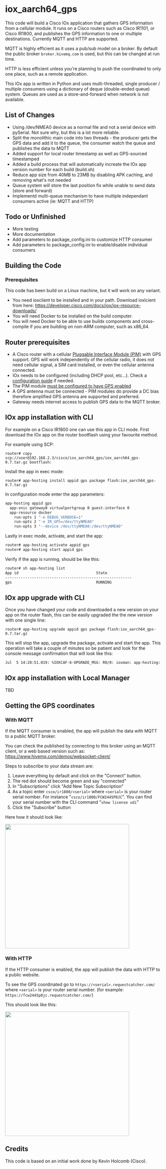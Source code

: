 # iox_aarch64_gps

This code will build a Cisco IOx application that gathers GPS information from a cellular module. It runs on a Cisco routers such as Cisco IR1101, or Cisco IR1800, and publishes the GPS information to one or multiple destinations. Currently MQTT and HTTP are supported.

MQTT is highly efficient as it uses a pub/sub model on a broker. By default the public broker `broker.hivemq.com` is used, but this can be changed at run time.

HTTP is less efficient unless you're planning to push the coordinated to only one place, such as a remote application.

This IOx app is written in Python and uses multi-threaded, single producer / multiple consumers using a dictionary of deque (double-ended queue) system. Queues are used as a store-and-forward when network is not available.

## List of Changes
* Using /dev/NMEA0 device as a normal file and not a serial device with pySerial. Not sure why, but this is a lot more reliable.
* Split the monolithic main code into two threads - the producer gets the GPS data and add it to the queue, the consumer watch the queue and publishes the data to MQTT 
* Added support for local router timestamp as well as GPS-sourced timestamped
* Added a build process that will automatically increate the IOx app version number for each build (build.sh)
* Reduce app size from 40MB to 23MB by disabling APK caching, and removing what's not needed
* Queue system will store the last position fix while unable to send data (store and forward)
* Implementd multi-queue mechanism to have multiple independant consumers active (ie: MQTT and HTTP)

## Todo or Unfinished
* More testing
* More documentation
* Add parameters to package_config.ini to customize HTTP consumer
* Add parameters to package_config.ini to enable/disable individual consumers

## Building the Code

### Prerequisites

This code has been build on a Linux machine, but it will work on any variant. 

* You need ioxclient to be installed and in your path. Download ioxlcient from here: https://developer.cisco.com/docs/iox/iox-resource-downloads/
* You will need Docker to be installed on the build computer.
* You will need Docker to be able to use buildx components and cross-compile if you are building on non-ARM computer, such as x86_64.

## Router prerequisites

* A Cisco router with a cellular [Pluggable Interface Module (PIM)](https://www.cisco.com/c/en/us/products/collateral/networking/industrial-routers-gateways/pim-industrial-iot-routing-portfolio-so.html) with GPS support. GPS will work independently of the cellular radio, it does not need cellular signal, a SIM card installed, or even the cellular antenna connected.
* IOx needs to be configured (including DHCP pool, etc...). Check a [configuration guide](https://www.cisco.com/c/en/us/td/docs/routers/access/IR1800/software/b-cisco-ir1800-scg.html) if needed.
* The PIM module [must be configured to have GPS enabled](https://www.cisco.com/c/en/us/td/docs/routers/iot-antennas/cellular-pluggable-modules/b-cellular-pluggable-interface-module-configuration-guide/m-configuring-gps.html)
* A GPS antenna must be connected - PIM modules do provide a DC bias therefore amplified GPS antenna are supported and preferred.
* Gateway needs internet access to publish GPS data to the MQTT broker.

## IOx app installation with CLI

For example on a Cisco IR1800 one can use this app in CLI mode. First download the IOx app on the router bootflash using your favourite method.

For example using SCP:

`router# copy scp://user@192.168.2.3/cisco/iox_aarch64_gps/iox_aarch64_gps-0.7.tar.gz bootflash:`

Install the app in exec mode:

`router# app-hosting install appid gps package flash:iox_aarch64_gps-0.7.tar.gz`

In configuration mode enter the app parameters:

```sh
app-hosting appid gps
  app-vnic gateway0 virtualportgroup 0 guest-interface 0
  app-resource docker
    run-opts 1 "-e DEBUG_VERBOSE=1"
    run-opts 2 "-e IR_GPS=/dev/ttyNMEA0"
    run-opts 3 "--device /dev/ttyNMEA0:/dev/ttyNMEA0"
```

Lastly in exec mode, activate, and start the app:

```sh
router# app-hosting activate appid gps
router# app-hosting start appid gps
```

Verify if the app is running, should be like this:

```sh
router# sh app-hosting list
App id                                   State
---------------------------------------------------------
gps                                      RUNNING
```

## IOx app upgrade with CLI

Once you have changed your code and downloaded a new version on your app on the router flash, this can be easily upgraded the the new version with one single line:

`router# app-hosting upgrade appid gps package flash:iox_aarch64_gps-0.7.tar.gz`

This will stop the app, upgrade the package, activate and start the app. This operation will take a couple of minutes so be patient and look for the console message confirmation that will look like this:

```sh
Jul  5 14:28:51.019: %IOXCAF-6-UPGRADE_MSG: R0/0: ioxman: app-hosting: gps: Upgraded Successfully
```

## IOx app installation with Local Manager

TBD

## Getting the GPS coordinates

### With MQTT

If the MQTT consumer is enabled, the app will publish the data with MQTT to a public MQTT broker.

You can check the published by connecting to this broker using an MQTT client, or a web based version such as: https://www.hivemq.com/demos/websocket-client/

Steps to subscribe to your data stream are:

1. Leave everything by default and click on the "Connect" button. 
1. The red dot should become green and say "connected"
1. In "Subscriptions" click "Add New Topic Subscription"
1. As a topic enter `csco/ir1800/<serial>` where `<serial>` is your router serial nomber. For instance "`csco/ir1800/FCW2445P8JC`". You can find your serial number with the CLI command "`show license udi`"
1. Click the "Subscribe" button 

Here how it should look like:

<img src="images/hivemq-client-animated-screenshot.gif" width=400>

### With HTTP

If the HTTP consumer is enabled, the app will publish the data with HTTP to a public website.

To see the GPS coordinated go to `https://<serial>.requestcatcher.com/` where `<serial>` is your router serial number.  (for example: `https://fcw2445p8jc.requestcatcher.com/`)

This should look like this:

<img src="images/requestcatcher-screeshot.png" width=400>

## Credits 

This code is based on an initial work done by Kevin Holcomb (Cisco).

